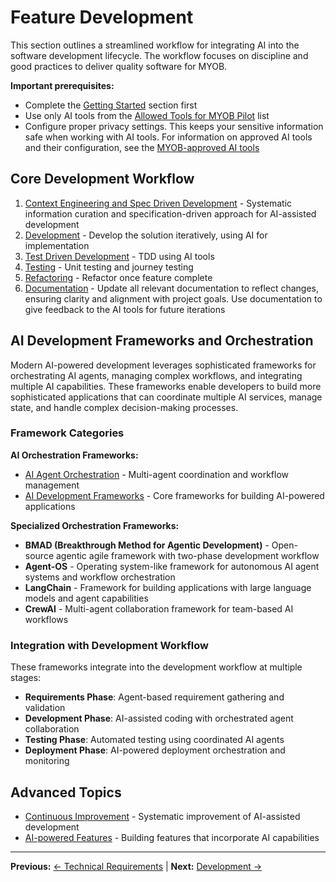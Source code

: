 # Feature Development

This section outlines a streamlined workflow for integrating AI into the software development lifecycle. The workflow focuses on discipline and good practices to deliver quality software for MYOB.

**Important prerequisites:** 

- Complete the [Getting Started](../getting-started) section first
- Use only AI tools from the [Allowed Tools for MYOB Pilot](../appendix/MYOB-approved-tools.md) list
- Configure proper privacy settings. This keeps your sensitive information safe when working with AI tools. For information on approved AI tools and their configuration, see the [MYOB-approved AI tools](../appendix/MYOB-approved-tools.md)

## Core Development Workflow
1. [Context Engineering and Spec Driven Development](context-engineering-spec-driven-development.md) - Systematic information curation and specification-driven approach for AI-assisted development
2. [Development](development.md) - Develop the solution iteratively, using AI for implementation
3. [Test Driven Development](test-driven-development.md) - TDD using AI tools
4. [Testing](testing.md) - Unit testing and journey testing
5. [Refactoring](refactoring.md) - Refactor once feature complete
6. [Documentation](documentation.md) - Update all relevant documentation to reflect changes, ensuring clarity and alignment with project goals. Use documentation to give feedback to the AI tools for future iterations

## AI Development Frameworks and Orchestration

Modern AI-powered development leverages sophisticated frameworks for orchestrating AI agents, managing complex workflows, and integrating multiple AI capabilities. These frameworks enable developers to build more sophisticated applications that can coordinate multiple AI services, manage state, and handle complex decision-making processes.

### Framework Categories

**AI Orchestration Frameworks:**
- [AI Agent Orchestration](ai-agent-orchestration.md) - Multi-agent coordination and workflow management
- [AI Development Frameworks](ai-development-frameworks.md) - Core frameworks for building AI-powered applications

**Specialized Orchestration Frameworks:**
- **BMAD (Breakthrough Method for Agentic Development)** - Open-source agentic agile framework with two-phase development workflow
- **Agent-OS** - Operating system-like framework for autonomous AI agent systems and workflow orchestration
- **LangChain** - Framework for building applications with large language models and agent capabilities
- **CrewAI** - Multi-agent collaboration framework for team-based AI workflows

### Integration with Development Workflow

These frameworks integrate into the development workflow at multiple stages:
- **Requirements Phase**: Agent-based requirement gathering and validation
- **Development Phase**: AI-assisted coding with orchestrated agent collaboration
- **Testing Phase**: Automated testing using coordinated AI agents
- **Deployment Phase**: AI-powered deployment orchestration and monitoring

## Advanced Topics

- [Continuous Improvement](continuous-improvement.md) - Systematic improvement of AI-assisted development
- [AI-powered Features](ai-powered-features.md) - Building features that incorporate AI capabilities

---

**Previous:** [← Technical Requirements](../generating-requirements/technical-requirements.md) | **Next:** [Development →](development.md)
